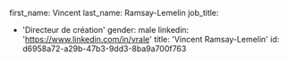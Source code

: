 first_name: Vincent
last_name: Ramsay-Lemelin
job_title:
  - 'Directeur de création'
gender: male
linkedin: 'https://www.linkedin.com/in/vrale'
title: 'Vincent Ramsay-Lemelin'
id: d6958a72-a29b-47b3-9dd3-8ba9a700f763
